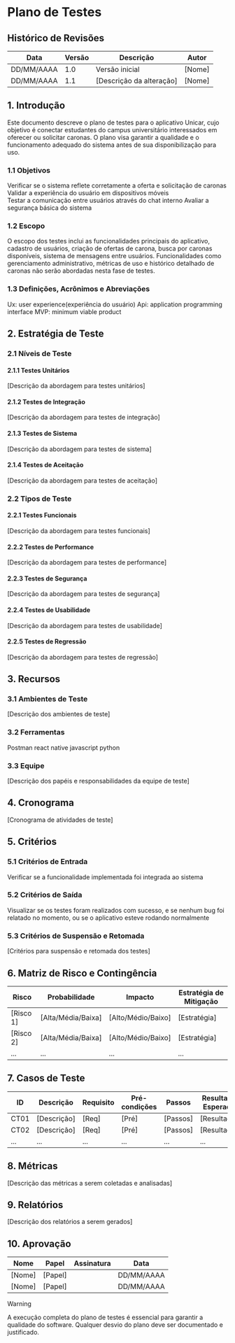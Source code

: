 # Plano de Testes

## Histórico de Revisões

| Data       | Versão | Descrição                | Autor  |
| ---------- | ------ | ------------------------ | ------ |
| DD/MM/AAAA | 1.0    | Versão inicial           | [Nome] |
| DD/MM/AAAA | 1.1    | [Descrição da alteração] | [Nome] |

## 1. Introdução

Este documento descreve o plano de testes para o aplicativo Unicar, cujo objetivo é conectar estudantes do campus universitário interessados em oferecer ou solicitar caronas. O plano visa garantir a qualidade e o funcionamento adequado do sistema antes de sua disponibilização para uso.

### 1.1 Objetivos

Verificar se o sistema reflete corretamente a oferta e solicitação de caronas
Validar a experiência do usuário em dispositivos móveis  
Testar a comunicação entre usuários através do chat interno
Avaliar a segurança básica do sistema


### 1.2 Escopo

O escopo dos testes inclui as funcionalidades principais do aplicativo, cadastro de usuários, criação de ofertas de carona, busca por caronas disponíveis, sistema de mensagens entre usuários.
Funcionalidades como gerenciamento administrativo, métricas de uso e histórico detalhado de caronas não serão abordadas nesta fase de testes.

### 1.3 Definições, Acrônimos e Abreviações

Ux: user experience(experiência do usuário)
Api: application programming interface
MVP: minimum viable product

## 2. Estratégia de Teste


### 2.1 Níveis de Teste

#### 2.1.1 Testes Unitários

[Descrição da abordagem para testes unitários]

#### 2.1.2 Testes de Integração

[Descrição da abordagem para testes de integração]

#### 2.1.3 Testes de Sistema

[Descrição da abordagem para testes de sistema]

#### 2.1.4 Testes de Aceitação

[Descrição da abordagem para testes de aceitação]

### 2.2 Tipos de Teste

#### 2.2.1 Testes Funcionais

[Descrição da abordagem para testes funcionais]

#### 2.2.2 Testes de Performance

[Descrição da abordagem para testes de performance]

#### 2.2.3 Testes de Segurança

[Descrição da abordagem para testes de segurança]

#### 2.2.4 Testes de Usabilidade

[Descrição da abordagem para testes de usabilidade]

#### 2.2.5 Testes de Regressão

[Descrição da abordagem para testes de regressão]

## 3. Recursos



### 3.1 Ambientes de Teste

[Descrição dos ambientes de teste]

### 3.2 Ferramentas

Postman
react native
javascript
python

### 3.3 Equipe

[Descrição dos papéis e responsabilidades da equipe de teste]

## 4. Cronograma

[Cronograma de atividades de teste]

## 5. Critérios

### 5.1 Critérios de Entrada

Verificar se a funcionalidade implementada foi integrada ao sistema

### 5.2 Critérios de Saída

Visualizar se os testes foram realizados com sucesso, e se nenhum bug foi relatado no momento, ou se o aplicativo esteve rodando normalmente

### 5.3 Critérios de Suspensão e Retomada

[Critérios para suspensão e retomada dos testes]

## 6. Matriz de Risco e Contingência

| Risco     | Probabilidade      | Impacto            | Estratégia de Mitigação |
| --------- | ------------------ | ------------------ | ----------------------- |
| [Risco 1] | [Alta/Média/Baixa] | [Alto/Médio/Baixo] | [Estratégia]            |
| [Risco 2] | [Alta/Média/Baixa] | [Alto/Médio/Baixo] | [Estratégia]            |
| ...       | ...                | ...                | ...                     |

## 7. Casos de Teste

| ID   | Descrição   | Requisito | Pré-condições | Passos   | Resultado Esperado | Prioridade         |
| ---- | ----------- | --------- | ------------- | -------- | ------------------ | ------------------ |
| CT01 | [Descrição] | [Req]     | [Pré]         | [Passos] | [Resultado]        | [Alta/Média/Baixa] |
| CT02 | [Descrição] | [Req]     | [Pré]         | [Passos] | [Resultado]        | [Alta/Média/Baixa] |
| ...  | ...         | ...       | ...           | ...      | ...                | ...                |

## 8. Métricas

[Descrição das métricas a serem coletadas e analisadas]

## 9. Relatórios

[Descrição dos relatórios a serem gerados]

## 10. Aprovação

| Nome   | Papel   | Assinatura | Data       |
| ------ | ------- | ---------- | ---------- |
| [Nome] | [Papel] |            | DD/MM/AAAA |
| [Nome] | [Papel] |            | DD/MM/AAAA |

>[!WARNING]
>A execução completa do plano de testes é essencial para garantir a qualidade do software. Qualquer desvio do plano deve ser documentado e justificado.
